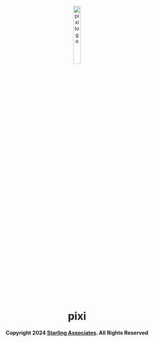 <p align="center">
    <img src="https://raw.githubusercontent.com/pixi-systems/brand/master/src/logo/logo.png" width="20%" height="20%" alt="pixi logo">
</p>
<h1 align="center" style='border-bottom: none;'>pixi</h1>

<p align="center">
    <b>Copyright 2024 <a href="https://www.starling.associates" target="_blank">Starling Associates</a>. All Rights Reserved</b>
</p>
